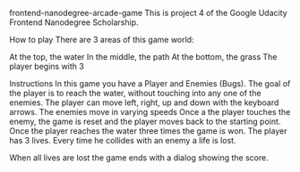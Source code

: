 
frontend-nanodegree-arcade-game
This is project 4 of the Google Udacity Frontend Nanodegree Scholarship.


How to play
There are 3 areas of this game world:

At the top, the water
In the middle, the path
At the bottom, the grass
The player begins with 3 

Instructions
In this game you have a Player and Enemies (Bugs). 
The goal of the player is to reach the water, without touching into any one of the enemies. 
The player can move left, right, up and down with the keyboard arrows. 
The enemies move in varying speeds 
Once a the player touches the  enemy, the game is reset and the player moves back to the starting point. 
Once the player reaches the water three times the game is won.
The player has 3 lives. Every time he collides with an enemy a life is lost.

When all lives are lost the game ends with a dialog showing the score.